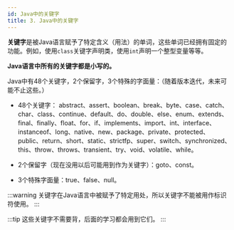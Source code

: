 ```yaml
---
id: Java中的关键字
title: 3. Java中的关键字
---
```


**关键字**是被Java语言赋予了特定含义（用法）的单词，这些单词已经拥有固定的功能。例如，使用`class`关键字声明类，使用`int`声明一个整型变量等等。

**Java语言中所有的关键字都是小写的。**


Java中有48个关键字，2个保留字，3个特殊的字面量：（随着版本迭代，未来可能不止这些。）

- 48个关键字：
  abstract、assert、boolean、break、byte、case、catch、char、class、continue、default、do、double、else、enum、extends、final、finally、float、for、if、implements、import、int、interface、instanceof、long、native、new、package、private、protected、public、return、short、static、strictfp、super、switch、synchronized、this、throw、throws、transient、try、void、volatile、while。

- 2个保留字（现在没用以后可能用到作为关键字）：goto、const。

- 3个特殊字面量：true、false、null。

:::warning
关键字在Java语言中被赋予了特定用处，所以关键字不能被用作标识符使用。
:::

:::tip
这些关键字不需要背，后面的学习都会用到它们。
:::
